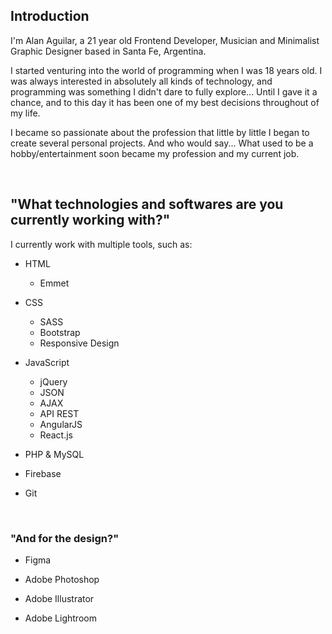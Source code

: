 ## Introduction

I'm Alan Aguilar, a 21 year old Frontend Developer, Musician and Minimalist Graphic Designer based in Santa Fe, Argentina.

I started venturing into the world of programming when I was 18 years old. I was always interested in absolutely all kinds of technology, and programming was something I didn't dare to fully explore... Until I gave it a chance, and to this day it has been one of my best decisions throughout of my life.

I became so passionate about the profession that little by little I began to create several personal projects. And who would say... What used to be a hobby/entertainment soon became my profession and my current job.


<br>

## "What technologies and softwares are you currently working with?"

I currently work with multiple tools, such as:

  - HTML
    - Emmet

  - CSS
    - SASS
    - Bootstrap
    - Responsive Design

  - JavaScript
    - jQuery
    - JSON
    - AJAX
    - API REST
    - AngularJS
    - React.js

  - PHP & MySQL

  - Firebase

  - Git
<br>

### "And for the design?"

  - Figma

  - Adobe Photoshop

  - Adobe Illustrator

  - Adobe Lightroom
